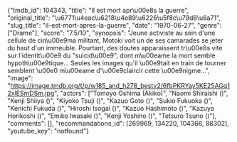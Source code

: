 {"tmdb_id": 104343, "title": "Il est mort apr\u00e8s la guerre", "original_title": "\u6771\u4eac\u6218\u4e89\u6226\u5f8c\u79d8\u8a71", "slug_title": "il-est-mort-apres-la-guerre", "date": "1970-06-27", "genre": ["Drame"], "score": "7.5/10", "synopsis": "Jeune activiste au sein d'une cellule de cin\u00e9ma militant, Motoki voit un de ses camarades se jeter du haut d'un immeuble. Pourtant, des doutes apparaissent tr\u00e8s vite sur l'identit\u00e9 du \"suicid\u00e9\", dont m\u00eame la mort semble hypoth\u00e9tique... Seules les images qu'il \u00e9tait en train de tourner semblent \u00e0 m\u00eame d'\u00e9claircir cette \u00e9nigme...", "image": "https://image.tmdb.org/t/p/w185_and_h278_bestv2/6fbPKRYay5KE25AGq12xlESmDSm.jpg", "actors": ["Tomoyo Oshima (Akiko)", "Naomi Shiraishi ()", "Kenji Shiiya ()", "Kiyoko Tsuji ()", "Kazuo Goto ()", "Sukio Fukuoka ()", "Kenichi Fukuda ()", "Hiroshi Isogai ()", "Kazuo Hashimoto ()", "Kazuya Horikoshi ()", "Emiko Iwasaki ()", "Kenji Yoshino ()", "Tetsuro Tsuno ()"], "comments": [], "recommandations_id": [269969, 134220, 104366, 88302], "youtube_key": "notfound"}